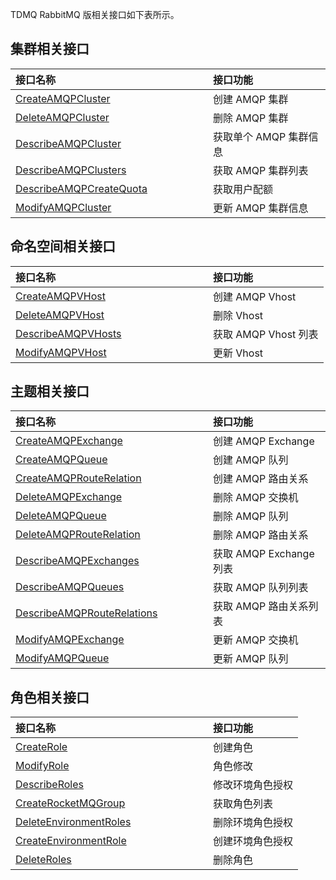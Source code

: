 TDMQ RabbitMQ 版相关接口如下表所示。

<style>
table th:nth-of-type(1) {
width: 300px;        
}
</style>


## 集群相关接口

| 接口名称                                                     | 接口功能               |
| :----------------------------------------------------------- | :--------------------- |
| [CreateAMQPCluster](https://cloud.tencent.com/document/api/1179/64661) | 创建 AMQP 集群         |
| [DeleteAMQPCluster](https://cloud.tencent.com/document/api/1179/64656) | 删除 AMQP 集群         |
| [DescribeAMQPCluster](https://cloud.tencent.com/document/api/1179/64655) | 获取单个 AMQP 集群信息 |
| [DescribeAMQPClusters](https://cloud.tencent.com/document/api/1179/64654) | 获取 AMQP 集群列表     |
| [DescribeAMQPCreateQuota](https://cloud.tencent.com/document/api/1179/64653) | 获取用户配额           |
| [ModifyAMQPCluster](https://cloud.tencent.com/document/api/1179/64652) | 更新 AMQP 集群信息     |

## 命名空间相关接口

| 接口名称                                                     | 接口功能              |
| :----------------------------------------------------------- | :-------------------- |
| [CreateAMQPVHost](https://cloud.tencent.com/document/api/1179/64660) | 创建 AMQP  Vhost      |
| [DeleteAMQPVHost](https://cloud.tencent.com/document/api/1179/64659) | 删除 Vhost            |
| [DescribeAMQPVHosts](https://cloud.tencent.com/document/api/1179/64658) | 获取 AMQP  Vhost 列表 |
| [ModifyAMQPVHost](https://cloud.tencent.com/document/api/1179/64657) | 更新 Vhost            |

## 主题相关接口

| 接口名称                                                     | 接口功能                |
| :----------------------------------------------------------- | :---------------------- |
| [CreateAMQPExchange](https://cloud.tencent.com/document/api/1179/64672) | 创建 AMQP Exchange      |
| [CreateAMQPQueue](https://cloud.tencent.com/document/api/1179/64671) | 创建 AMQP 队列          |
| [CreateAMQPRouteRelation](https://cloud.tencent.com/document/api/1179/64670) | 创建 AMQP 路由关系      |
| [DeleteAMQPExchange](https://cloud.tencent.com/document/api/1179/64669) | 删除 AMQP 交换机        |
| [DeleteAMQPQueue](https://cloud.tencent.com/document/api/1179/64668) | 删除 AMQP 队列          |
| [DeleteAMQPRouteRelation](https://cloud.tencent.com/document/api/1179/64667) | 删除 AMQP 路由关系      |
| [DescribeAMQPExchanges](https://cloud.tencent.com/document/api/1179/64666) | 获取 AMQP Exchange 列表 |
| [DescribeAMQPQueues](https://cloud.tencent.com/document/api/1179/64665) | 获取 AMQP 队列列表      |
| [DescribeAMQPRouteRelations](https://cloud.tencent.com/document/api/1179/64664) | 获取 AMQP 路由关系列表  |
| [ModifyAMQPExchange](https://cloud.tencent.com/document/api/1179/64663) | 更新 AMQP 交换机        |
| [ModifyAMQPQueue](https://cloud.tencent.com/document/api/1179/64662) | 更新 AMQP 队列          |

## 角色相关接口

| 接口名称                                                     | 接口功能         |
| :----------------------------------------------------------- | :--------------- |
| [CreateRole](https://cloud.tencent.com/document/product/1179/62401) | 创建角色         |
| [ModifyRole](https://cloud.tencent.com/document/product/1179/62397) | 角色修改         |
| [DescribeRoles](https://cloud.tencent.com/document/product/1179/62398) | 修改环境角色授权 |
| [CreateRocketMQGroup](https://cloud.tencent.com/document/product/1179/62399) | 获取角色列表     |
| [DeleteEnvironmentRoles](https://cloud.tencent.com/document/product/1179/62400) | 删除环境角色授权 |
| [CreateEnvironmentRole](https://cloud.tencent.com/document/product/1179/62402) | 创建环境角色授权 |
| [DeleteRoles](https://cloud.tencent.com/document/product/1179/62403) | 删除角色         |

